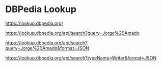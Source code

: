 # DBPedia Lookup

https://lookup.dbpedia.org/

https://lookup.dbpedia.org/api/search?query=Jorge%20Amado

https://lookup.dbpedia.org/api/search?query=Jorge%20Amado&format=JSON

https://lookup.dbpedia.org/api/search?typeName=Writer&format=JSON
